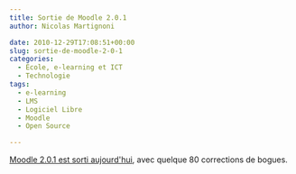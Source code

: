 ```yaml
---
title: Sortie de Moodle 2.0.1
author: Nicolas Martignoni

date: 2010-12-29T17:08:51+00:00
slug: sortie-de-moodle-2-0-1
categories:
  - École, e-learning et ICT
  - Technologie
tags:
  - e-learning
  - LMS
  - Logiciel Libre
  - Moodle
  - Open Source

---
```

[Moodle 2.0.1 est sorti aujourd'hui][1], avec quelque 80 corrections de bogues.

 [1]: http://moodle.org/mod/forum/discuss.php?d=165153

<!--more-->
